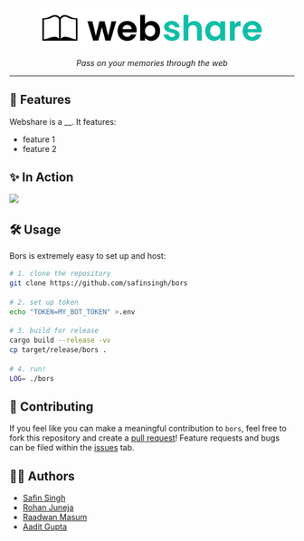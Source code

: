 <p align="center">
    <img src="./docs/logo.svg" width="400" />
</p>

<p align="center">
    <i>Pass on your memories through the web</i>
    <hr />
</p>

## 🎨 Features

Webshare is a \_\_. It features:

-   feature 1
-   feature 2

## ✨ In Action

<img src="./docs/action.png" width="250" />

## 🛠️ Usage

Bors is extremely easy to set up and host:

```sh
# 1. clone the repository
git clone https://github.com/safinsingh/bors

# 2. set up token
echo "TOKEN=MY_BOT_TOKEN" >.env

# 3. build for release
cargo build --release -vv
cp target/release/bors .

# 4. run!
LOG= ./bors
```

## 🔮 Contributing

If you feel like you can make a meaningful contribution to `bors`, feel free to fork this repository and create a [pull request](https://github.com/safinsingh/bors/pulls)! Feature requests and bugs can be filed within the [issues](https://github.com/safinsingh/bors/issues) tab.

## 👨‍💻 Authors

-   [Safin Singh](https://safin.dev)
-   [Rohan Juneja](https://rohanj.dev)
-   [Raadwan Masum](https://raadwan.com)
-   [Aadit Gupta](https://aaditgupta.tech)
